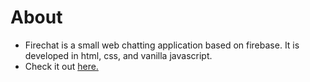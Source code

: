 # About

- Firechat is a small web chatting application based on firebase. It is developed in html, css, and vanilla javascript.
- Check it out [here.](https://shadxx7.github.io/FireChat/)

